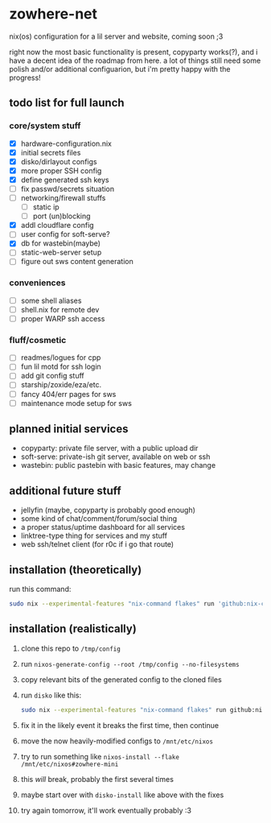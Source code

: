 # zowhere-net

nix(os) configuration for a lil server and website, coming soon ;3

right now the most basic functionality is present, copyparty works(?), and i have a decent idea of the roadmap from here. a lot of things still need some polish and/or additional configuarion, but i'm pretty happy with the progress!

## todo list for full launch

### core/system stuff

- [x] hardware-configuration.nix
- [x] initial secrets files
- [x] disko/dirlayout configs
- [x] more proper SSH config
- [x] define generated ssh keys
- [ ] fix passwd/secrets situation
- [ ] networking/firewall stuffs
  - [ ] static ip
  - [ ] port (un)blocking
- [x] addl cloudflare config
- [ ] user config for soft-serve?
- [x] db for wastebin(maybe)
- [ ] static-web-server setup
- [ ] figure out sws content generation

### conveniences

- [ ] some shell aliases
- [ ] shell.nix for remote dev
- [ ] proper WARP ssh access

### fluff/cosmetic

- [ ] readmes/logues for cpp
- [ ] fun lil motd for ssh login
- [ ] add git config stuff
- [ ] starship/zoxide/eza/etc.
- [ ] fancy 404/err pages for sws
- [ ] maintenance mode setup for sws

## planned initial services

- copyparty: private file server, with a public upload dir
- soft-serve: private-ish git server, available on web or ssh
- wastebin: public pastebin with basic features, may change

## additional future stuff

- jellyfin (maybe, copyparty is probably good enough)
- some kind of chat/comment/forum/social thing
- a proper status/uptime dashboard for all services
- linktree-type thing for services and my stuff
- web ssh/telnet client (for r0c if i go that route)

## installation (theoretically)

run this command:

```bash
sudo nix --experimental-features "nix-command flakes" run 'github:nix-community/disko/latest#disko-install' -- --write-efi-boot-entries --flake 'github:going-zowhere/zowhere-net#zowhere-mini' --disk main /dev/sda
```

## installation (realistically)

1. clone this repo to `/tmp/config`
2. run `nixos-generate-config --root /tmp/config --no-filesystems`
3. copy relevant bits of the generated config to the cloned files
4. run `disko` like this:

   ```bash
   sudo nix --experimental-features "nix-command flakes" run github:nix-community/disko/latest -- --mode destroy,format,mount /tmp/config/config/disko-configuration.nix
   ```

5. fix it in the likely event it breaks the first time, then continue
6. move the now heavily-modified configs to `/mnt/etc/nixos`
7. try to run something like `nixos-install --flake /mnt/etc/nixos#zowhere-mini`
8. this *will* break, probably the first several times
9. maybe start over with `disko-install` like above with the fixes
10. try again tomorrow, it'll work eventually probably :3
